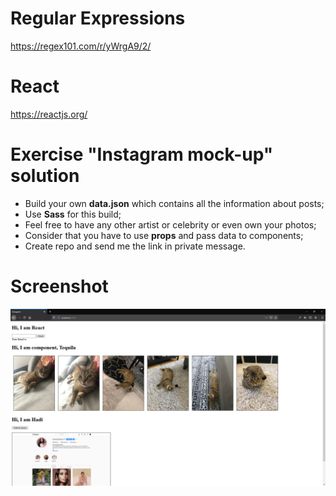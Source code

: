 # Regular Expressions

https://regex101.com/r/yWrgA9/2/

# React

https://reactjs.org/

# Exercise "Instagram mock-up" solution

- Build your own **data.json** which contains all the information about posts;
- Use **Sass** for this build;
- Feel free to have any other artist or celebrity or even own your photos;
- Consider that you have to use **props** and pass data to components;
- Create repo and send me the link in private message.

# Screenshot

![screenshot](./public/img/screenshot.png)